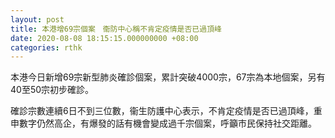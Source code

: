 ```yaml
---
layout: post
title: 本港增69宗個案　衞防中心稱不肯定疫情是否已過頂峰
date: 2020-08-08 18:15:15.000000000 +08:00
categories: rthk
---
```


本港今日新增69宗新型肺炎確診個案，累計突破4000宗，67宗為本地個案，另有40至50宗初步確診。

確診宗數連續6日不到三位數，衞生防護中心表示，不肯定疫情是否已過頂峰，重申數字仍然高企，有爆發的話有機會變成過千宗個案，呼籲巿民保持社交距離。
